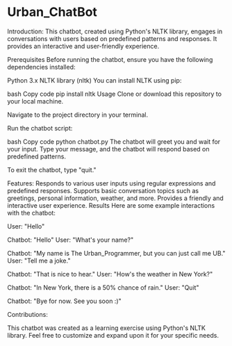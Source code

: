 # Urban_ChatBot
Introduction: <a name="Urban_ChatBot"></a>
This chatbot, created using Python's NLTK library, engages in conversations with users based on predefined patterns and responses. It provides an interactive and user-friendly experience.


Prerequisites
Before running the chatbot, ensure you have the following dependencies installed:

Python 3.x
NLTK library (nltk)
You can install NLTK using pip:

bash
Copy code
pip install nltk
Usage
Clone or download this repository to your local machine.

Navigate to the project directory in your terminal.

Run the chatbot script:

bash
Copy code
python chatbot.py
The chatbot will greet you and wait for your input. Type your message, and the chatbot will respond based on predefined patterns.

To exit the chatbot, type "quit."

Features: <a name="Urban_ChatBot"></a>
Responds to various user inputs using regular expressions and predefined responses.
Supports basic conversation topics such as greetings, personal information, weather, and more.
Provides a friendly and interactive user experience.
Results<a name="results"></a>
Here are some example interactions with the chatbot:

User: "Hello"

Chatbot: "Hello"
User: "What's your name?"

Chatbot: "My name is The Urban_Programmer, but you can just call me UB."
User: "Tell me a joke."

Chatbot: "That is nice to hear."
User: "How's the weather in New York?"

Chatbot: "In New York, there is a 50% chance of rain."
User: "Quit"

Chatbot: "Bye for now. See you soon :)"


Contributions: <a name="Contributions are welcome if you have suggestions, or bug fixes, please submit an issue or pull request. For major changes, please open an issue to discuss your ideas first"></a>

This chatbot was created as a learning exercise using Python's NLTK library. Feel free to customize and expand upon it for your specific needs.
